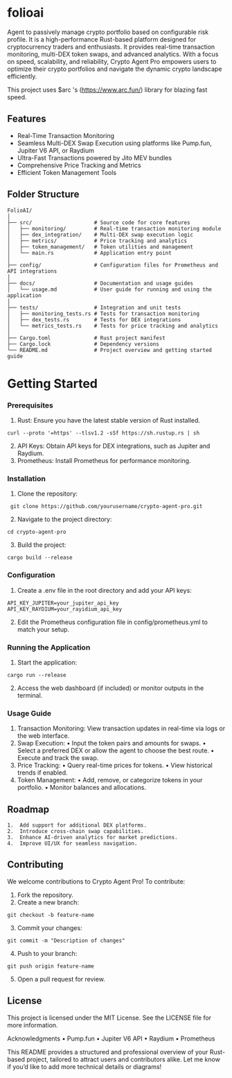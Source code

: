 # folioai

Agent to passively manage crypto portfolio based on configurable risk profile. It is a high-performance Rust-based platform designed for cryptocurrency traders and enthusiasts. It provides real-time transaction monitoring, multi-DEX token swaps, and advanced analytics. With a focus on speed, scalability, and reliability, Crypto Agent Pro empowers users to optimize their crypto portfolios and navigate the dynamic crypto landscape efficiently.

This project uses $arc 's (https://www.arc.fun/) library for blazing fast speed.


## Features 
- Real-Time Transaction Monitoring
- Seamless Multi-DEX Swap Execution using platforms like Pump.fun, Jupiter V6 API, or Raydium
- Ultra-Fast Transactions powered by Jito MEV bundles
- Comprehensive Price Tracking and Metrics
- Efficient Token Management Tools

## Folder Structure
```
FolioAI/
│
├── src/                    # Source code for core features
│   ├── monitoring/         # Real-time transaction monitoring module
│   ├── dex_integration/    # Multi-DEX swap execution logic
│   ├── metrics/            # Price tracking and analytics
│   ├── token_management/   # Token utilities and management
│   └── main.rs             # Application entry point
│
├── config/                 # Configuration files for Prometheus and API integrations
│
├── docs/                   # Documentation and usage guides
│   └── usage.md            # User guide for running and using the application
│
├── tests/                  # Integration and unit tests
│   ├── monitoring_tests.rs # Tests for transaction monitoring
│   ├── dex_tests.rs        # Tests for DEX integrations
│   └── metrics_tests.rs    # Tests for price tracking and analytics
│
├── Cargo.toml              # Rust project manifest
├── Cargo.lock              # Dependency versions
└── README.md               # Project overview and getting started guide
```

# Getting Started

### Prerequisites
1. Rust: Ensure you have the latest stable version of Rust installed.
```
curl --proto '=https' --tlsv1.2 -sSf https://sh.rustup.rs | sh
```

2. API Keys: Obtain API keys for DEX integrations, such as Jupiter and Raydium.
3. Prometheus: Install Prometheus for performance monitoring.

### Installation
1. Clone the repository:

``` git clone https://github.com/yourusername/crypto-agent-pro.git```


2. Navigate to the project directory:

```cd crypto-agent-pro```


3. Build the project:

```cargo build --release```



### Configuration
1. Create a .env file in the root directory and add your API keys:
```
API_KEY_JUPITER=your_jupiter_api_key
API_KEY_RAYDIUM=your_rayidium_api_key
```


2. Edit the Prometheus configuration file in config/prometheus.yml to match your setup.

### Running the Application
1. Start the application:

```cargo run --release```


2. Access the web dashboard (if included) or monitor outputs in the terminal.

### Usage Guide
1.	Transaction Monitoring: View transaction updates in real-time via logs or the web interface.
2.	Swap Execution:
  •	Input the token pairs and amounts for swaps.
  •	Select a preferred DEX or allow the agent to choose the best route.
  •	Execute and track the swap.
3.	Price Tracking:
  •	Query real-time prices for tokens.
  •	View historical trends if enabled.
4.	Token Management:
  •	Add, remove, or categorize tokens in your portfolio.
  •	Monitor balances and allocations.

## Roadmap
	1.	Add support for additional DEX platforms.
	2.	Introduce cross-chain swap capabilities.
	3.	Enhance AI-driven analytics for market predictions.
	4.	Improve UI/UX for seamless navigation.

## Contributing

We welcome contributions to Crypto Agent Pro! To contribute:
1.	Fork the repository.
2.	Create a new branch:

```git checkout -b feature-name```


3. Commit your changes:

```git commit -m "Description of changes"```


4. Push to your branch:

```git push origin feature-name```


5. Open a pull request for review.

## License

This project is licensed under the MIT License. See the LICENSE file for more information.

Acknowledgments
	•	Pump.fun
	•	Jupiter V6 API
	•	Raydium
	•	Prometheus

This README provides a structured and professional overview of your Rust-based project, tailored to attract users and contributors alike. Let me know if you’d like to add more technical details or diagrams!
